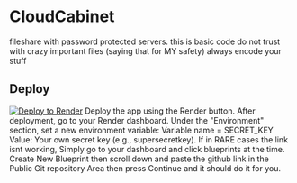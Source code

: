 # CloudCabinet
fileshare with password protected servers. this is basic code do not trust with crazy important files (saying that for MY safety) always encode your stuff

## Deploy

[![Deploy to Render](https://render.com/deploy/static/buttons/deploy-to-render.svg)](https://render.com/deploy?repo=https://github.com/Adamdoesdumbcode/fileshare)
Deploy the app using the Render button.
After deployment, go to your Render dashboard.
Under the "Environment" section, set a new environment variable:
Variable name = SECRET_KEY
Value: Your own secret key (e.g., supersecretkey). If in RARE cases the link isnt working, Simply go to your dashboard and click blueprints at the time. Create New Blueprint then scroll down and paste the github link in the Public Git repository Area then press Continue and it should do it for you.

